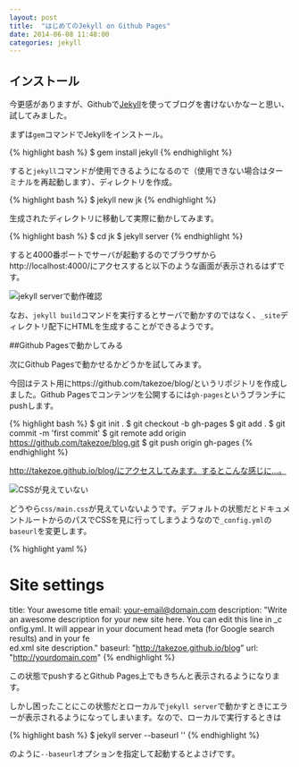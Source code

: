 ```yaml
---
layout: post
title:  "はじめてのJekyll on Github Pages"
date: 2014-06-08 11:48:00
categories: jekyll
---
```

## インストール
今更感がありますが、Githubで[Jekyll](http://jekyllrb.com/)を使ってブログを書けないかなーと思い、試してみました。

まずは`gem`コマンドでJekyllをインストール。

{% highlight bash %}
$ gem install jekyll
{% endhighlight %}

すると`jekyll`コマンドが使用できるようになるので（使用できない場合はターミナルを再起動します）、ディレクトリを作成。

{% highlight bash %}
$ jekyll new jk
{% endhighlight %}

生成されたディレクトリに移動して実際に動かしてみます。

{% highlight bash %}
$ cd jk
$ jekyll server
{% endhighlight %}

すると4000番ポートでサーバが起動するのでブラウザからhttp://localhost:4000/にアクセスすると以下のような画面が表示されるはずです。

![jekyll serverで動作確認]({{site.baseurl}}/images/setup-jekyll1.png)

なお、`jekyll build`コマンドを実行するとサーバで動かすのではなく、`_site`ディレクトリ配下にHTMLを生成することができるようです。

##Github Pagesで動かしてみる

次にGithub Pagesで動かせるかどうかを試してみます。

今回はテスト用にhttps://github.com/takezoe/blog/というリポジトリを作成しました。Github Pagesでコンテンツを公開するには`gh-pages`というブランチにpushします。

{% highlight bash %}
$ git init .
$ git checkout -b gh-pages
$ git add .
$ git commit -m 'first commit'
$ git remote add origin https://github.com/takezoe/blog.git
$ git push origin gh-pages
{% endhighlight %}

http://takezoe.github.io/blog/にアクセスしてみます。するとこんな感じに…。

![CSSが見えていない]({{site.baseurl}}/images/setup-jekyll2.png)

どうやら`css/main.css`が見えていないようです。デフォルトの状態だとドキュメントルートからのパスでCSSを見に行ってしまうようなので`_config.yml`の`baseurl`を変更します。

{% highlight yaml %}
# Site settings
title: Your awesome title
email: your-email@domain.com
description: "Write an awesome description for your new site here. You can edit this line in _c\
onfig.yml. It will appear in your document head meta (for Google search results) and in your fe\
ed.xml site description."
baseurl: "http://takezoe.github.io/blog"
url: "http://yourdomain.com"
{% endhighlight %}

この状態でpushするとGithub Pages上でもきちんと表示されるようになります。

しかし困ったことにこの状態だとローカルで`jekyll server`で動かすときにエラーが表示されるようになってしまいます。なので、ローカルで実行するときは

{% highlight bash %}
$ jekyll server --baseurl ''
{% endhighlight %}

のように`--baseurl`オプションを指定して起動するとよさげです。